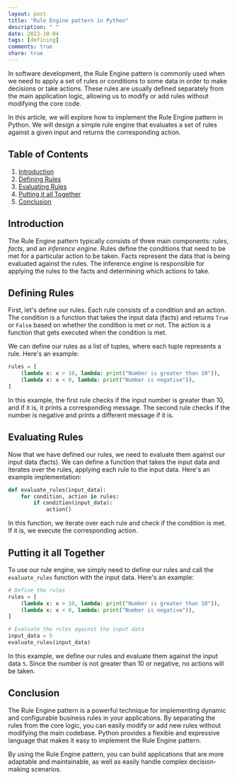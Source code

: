 ```yaml
---
layout: post
title: "Rule Engine pattern in Python"
description: " "
date: 2023-10-04
tags: [defining]
comments: true
share: true
---
```


In software development, the Rule Engine pattern is commonly used when we need to apply a set of rules or conditions to some data in order to make decisions or take actions. These rules are usually defined separately from the main application logic, allowing us to modify or add rules without modifying the core code.

In this article, we will explore how to implement the Rule Engine pattern in Python. We will design a simple rule engine that evaluates a set of rules against a given input and returns the corresponding action.

## Table of Contents
1. [Introduction](#introduction)
2. [Defining Rules](#defining-rules)
3. [Evaluating Rules](#evaluating-rules)
4. [Putting it all Together](#putting-it-all-together)
5. [Conclusion](#conclusion)

## Introduction<a name="introduction"></a>

The Rule Engine pattern typically consists of three main components: *rules*, *facts*, and an *inference engine*. Rules define the conditions that need to be met for a particular action to be taken. Facts represent the data that is being evaluated against the rules. The inference engine is responsible for applying the rules to the facts and determining which actions to take.

## Defining Rules<a name="defining-rules"></a>

First, let's define our rules. Each rule consists of a condition and an action. The condition is a function that takes the input data (facts) and returns `True` or `False` based on whether the condition is met or not. The action is a function that gets executed when the condition is met.

We can define our rules as a list of tuples, where each tuple represents a rule. Here's an example:

```python
rules = [
    (lambda x: x > 10, lambda: print("Number is greater than 10")),
    (lambda x: x < 0, lambda: print("Number is negative")),
]
```

In this example, the first rule checks if the input number is greater than 10, and if it is, it prints a corresponding message. The second rule checks if the number is negative and prints a different message if it is.

## Evaluating Rules<a name="evaluating-rules"></a>

Now that we have defined our rules, we need to evaluate them against our input data (facts). We can define a function that takes the input data and iterates over the rules, applying each rule to the input data. Here's an example implementation:

```python
def evaluate_rules(input_data):
    for condition, action in rules:
        if condition(input_data):
            action()
```

In this function, we iterate over each rule and check if the condition is met. If it is, we execute the corresponding action.

## Putting it all Together<a name="putting-it-all-together"></a>

To use our rule engine, we simply need to define our rules and call the `evaluate_rules` function with the input data. Here's an example:

```python
# Define the rules
rules = [
    (lambda x: x > 10, lambda: print("Number is greater than 10")),
    (lambda x: x < 0, lambda: print("Number is negative")),
]

# Evaluate the rules against the input data
input_data = 5
evaluate_rules(input_data)
```

In this example, we define our rules and evaluate them against the input data `5`. Since the number is not greater than 10 or negative, no actions will be taken.

## Conclusion<a name="conclusion"></a>

The Rule Engine pattern is a powerful technique for implementing dynamic and configurable business rules in your applications. By separating the rules from the core logic, you can easily modify or add new rules without modifying the main codebase. Python provides a flexible and expressive language that makes it easy to implement the Rule Engine pattern.

By using the Rule Engine pattern, you can build applications that are more adaptable and maintainable, as well as easily handle complex decision-making scenarios.